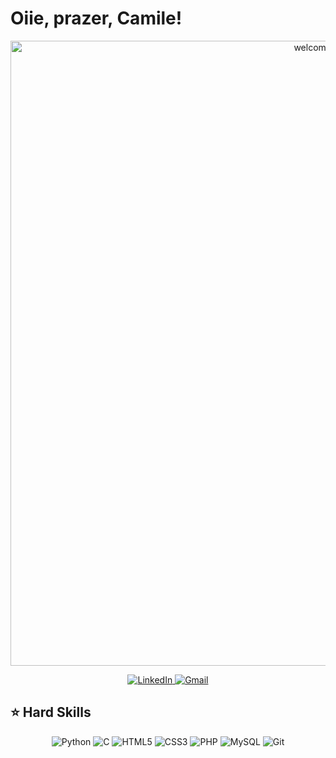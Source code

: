 # Oiie, prazer, Camile!
<div>
  <p align="center">
  <img src="https://github.com/user-attachments/assets/5d8a97f6-942e-44c6-b1de-85bb939c1e1d" alt="welcome-camile" width="1000" />
  </p>
</div>

<div align="center">
  <a href="https://www.linkedin.com/in/camile-monteiro" target="_blank">
  <img src="https://img.shields.io/badge/LinkedIn-0077B5?style=for-the-badge&logo=linkedin&logoColor=white" alt="LinkedIn">
  </a>

  <a href="mailto:camilepimentamonteiro@gmail.com" target="_blank">
  <img src="https://img.shields.io/badge/Gmail-D14836?style=for-the-badge&logo=gmail&logoColor=white" alt="Gmail">
  </a>
</div>

## ⭐ Hard Skills
<div align="center">
  <img src="https://img.shields.io/badge/Python-FFD43B?style=flat&logo=python&logoColor=blue" alt="Python">
  <img src="https://img.shields.io/badge/C-A8B9CC?style=flat&logo=c&logoColor=black" alt="C">
  <img src="https://img.shields.io/badge/HTML5-E34F26?style=flat&logo=html5&logoColor=white" alt="HTML5">
  <img src="https://img.shields.io/badge/CSS3-1572B6?style=flat&logo=css3&logoColor=white" alt="CSS3">
  <img src="https://img.shields.io/badge/PHP-777BB4?style=flat&logo=php&logoColor=white" alt="PHP">
  <img src="https://img.shields.io/badge/MySQL-4479A1?style=flat&logo=mysql&logoColor=white" alt="MySQL">
  <img src="https://img.shields.io/badge/Git-F05032?style=flat&logo=git&logoColor=white" alt="Git">
</div>
